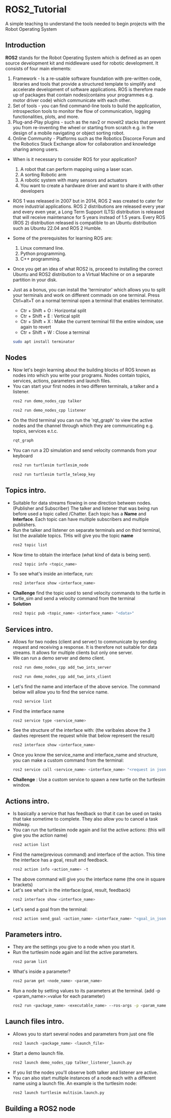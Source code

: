 # ROS2_Tutorial
A simple teaching to understand the tools needed to begin projects with the Robot Operating System

## Introduction
**ROS2** stands for the Robot Operating System which is defined as an open source development kit and middleware used for robotic development. It consists of four main elements:
1. Framework - Is a re-usable software foundation with pre-written code, libraries and tools that provide a structured template to simplify and accelerate development of software applications. ROS is therefore made up of packages that contain nodes(contains your programmes e.g. motor driver code) which communicate with each other.
2. Set of tools - you can find command-line tools to build the application, introspection tools to monitor the flow of communication, logging functionalities, plots, and more.
3. Plug-and-Play plugins - such as the nav2 or moveit2 stacks that prevent you from re-inventing the wheel or starting from scratch e.g. in the design of a mobile navigating or object sorting robot.
4. Online Community - Platforms such as the Robotics Discorce Forum and the Robotics Stack Exchange allow for collaboration and knowledge sharing among users.

- When is it necessary to consider ROS for your application?
  1. A robot that can perform mapping using a laser scan.
  2. A sorting Robotic arm
  3. A robotic system with many sensors and actuators
  4. You want to create a hardware driver and want to share it with other developers

- ROS 1 was released in 2007 but in 2014, ROS 2 was created to cater for more industrial applications. ROS 2 distributions are released every year and every even year, a Long Term Support (LTS) distribution is released that will receive maintenance for 5 years instead of 1.5 years. Every ROS (ROS 2) distribution released is compatible to an Ubuntu distribution such as Ubuntu 22.04 and ROS 2 Humble.
- Some of the prerequisites for learning ROS are:
  1. Linux command line.
  2. Python programming.
  3. C++ programming.

- Once you get an idea of what ROS2 is, proceed to installing the correct Ubuntu and ROS2 distribution to a Virtual Machine or on a separate partition in your disk.
- Just as a bonus, you can install the 'terminator' which allows you to split your terminals and work on different commads on one terminal. Press Ctrl+alt+T on a normal terminal open a terminal that enables terminator.
  - Ctr + Shift + O : Horizontal split
  - Ctr + Shift + E : Vertical split
  - Ctr + Shift + X : Make the current terminal fill the entire window, use again to revert
  - Ctr + Shift + W : Close a terminal
  ``` bash
  sudo apt install terminator
  ```
## Nodes
- Now let's begin learning about the building blocks of ROS known as nodes into which you write your programs. Nodes contain topics, services, actions, parameters and launch files.
- You can start your first nodes in two differen terminals, a talker and a listener.
  ``` bash
  ros2 run demo_nodes_cpp talker
  ```
  ``` bash
  ros2 run demo_nodes_cpp listener
  ```
- On the third terminal you can run the 'rqt_graph' to view the active nodes and the channel through which they are communicating e.g. topics, services e.t.c.
  ``` bash
  rqt_graph
  ```
- You can run a 2D simulation and send velocity commands from your keyboard
  ``` bash
  ros2 run turtlesim turtlesim_node
  ```
  ``` bash
  ros2 run turtlesim turtle_teleop_key
  ```
## Topics intro.
- Suitable for data streams flowing in one direction between nodes. (Publisher and Subscriber) The talker and listener that was being run before used a topic called /Chatter. Each topic has a **Name** and **Interface**. Each topic can have multiple subscribers and multiple publishers.
- Run the talker and listener on separate terminals and on third terminal, list the available topics. THis will give you the topic **name**
    ``` bash
    ros2 topic list
    ```
- Now time to obtain the interface (what kind of data is being sent).
    ``` bash
    ros2 topic info <topic_name>
    ```
- To see what's inside an interface, run:
    ``` bash
    ros2 interface show <interface_name>
    ```
- **Challenge** find the topic used to send velocity commands to the turtle in turtle_sim and send a velocity command from the terminal
- **Solution**
    ``` bash
    ros2 topic pub <topic_name> <interface_name> "<data>"
    ```
## Services intro.
- Allows for two nodes (client and server) to communicate by sending request and receiving a response. It is therefore not suitable for data streams. It allows for multiple clients but only one server.
- We can run a demo server and demo client.
  ``` bash
  ros2 run demo_nodes_cpp add_two_ints_server
  ```
  ``` bash
  ros2 run demo_nodes_cpp add_two_ints_client
  ```
- Let's find the name and interface of the above service. The command below will allow you to find the service name.
  ``` bash
  ros2 service list
  ```
- Find the imterface name
  ``` bash
  ros2 service type <service_name>
  ```
- See the structure of the interface with: (the varibales above the 3 dashes represent the request while that below represent the result)
  ``` bash
  ros2 interface show <interface_name>
  ```
- Once you know the service_name and interface_name and structure, you can make a custom command from the terminal:
  ``` bash
  ros2 service call <service_name> <interface_name> "<request in json>"
  ```
- **Challenge** : Use a custom service to spawn a new turtle on the turtlesim window.

## Actions intro.
- Is basically a service that has feedback so that it can be used on tasks that take sometime to complete. They also allow you to cancel a task midway.
- You can run the turtlesim node again and list the active actions: (this will give you the action name)
    ``` bash
    ros2 action list
    ```
- Find the name(previous command) and interface of the action. This time the interface has a goal, result and feedback.
  ``` bash
  ros2 action info <action_name> -t
  ```
- The above command will give you the interface name (the one in square brackets)
- Let's see what's in the interface:(goal, result, feedback)
  ``` bash
  ros2 interface show <interface_name>
  ```
- Let's send a goal from the terminal:
  ``` bash
  ros2 action send_goal <action_name> <interface_name> "<goal_in_json>"
  ```

## Parameters intro.
- They are the settings you give to a node when you start it.
- Run the turtlesim node again and list the active parameters.
  ``` bash
  ros2 param list
  ```
- What's inside a parameter?
  ``` bash
  ros2 param get <node_name> <param_name>
  ```
- Run a node by setting values to its parameters at the terminal. (add -p <param_name>:=value for each parameter)
  ``` bash
  ros2 run <package_name> <executable_name> --ros-args -p <param_name>:=value
  ```

## Launch files intro.

- Allows you to start several nodes and parameters from just one file
  ``` bash
  ros2 launch <package_name> <launch_file>
  ```
- Start a demo launch file.
  ``` bash
  ros2 launch demo_nodes_cpp talker_listener_launch.py
  ```
- If you list the nodes you'll observe both talker and listener are active.
- You can also start multiple instances of a node each with a different name using a launch file. An example is the turtlesim node:
  ``` bash
  ros2 launch turtlesim multisim.launch.py
  ```

## Building a ROS2 node

  





































